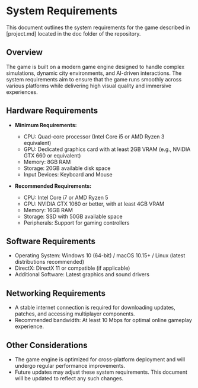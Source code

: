 # System Requirements

This document outlines the system requirements for the game described in [project.md] located in the doc folder of the repository.

## Overview

The game is built on a modern game engine designed to handle complex simulations, dynamic city environments, and AI-driven interactions. The system requirements aim to ensure that the game runs smoothly across various platforms while delivering high visual quality and immersive experiences.

## Hardware Requirements

- **Minimum Requirements:**
  - CPU: Quad-core processor (Intel Core i5 or AMD Ryzen 3 equivalent)
  - GPU: Dedicated graphics card with at least 2GB VRAM (e.g., NVIDIA GTX 660 or equivalent)
  - Memory: 8GB RAM
  - Storage: 20GB available disk space
  - Input Devices: Keyboard and Mouse

- **Recommended Requirements:**
  - CPU: Intel Core i7 or AMD Ryzen 5
  - GPU: NVIDIA GTX 1060 or better, with at least 4GB VRAM
  - Memory: 16GB RAM
  - Storage: SSD with 50GB available space
  - Peripherals: Support for gaming controllers

## Software Requirements

- Operating System: Windows 10 (64-bit) / macOS 10.15+ / Linux (latest distributions recommended)
- DirectX: DirectX 11 or compatible (if applicable)
- Additional Software: Latest graphics and sound drivers

## Networking Requirements

- A stable internet connection is required for downloading updates, patches, and accessing multiplayer components.
- Recommended bandwidth: At least 10 Mbps for optimal online gameplay experience.

## Other Considerations

- The game engine is optimized for cross-platform deployment and will undergo regular performance improvements.
- Future updates may adjust these system requirements. This document will be updated to reflect any such changes.
